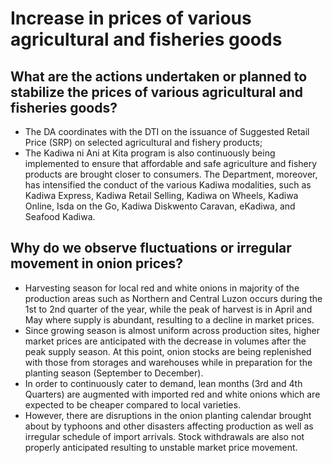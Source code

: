 # Increase in prices of various agricultural and fisheries goods

## What are the actions undertaken or planned to stabilize the prices of various agricultural and fisheries goods?

- The DA coordinates with the DTI on the issuance of Suggested Retail Price (SRP) on selected agricultural and fishery products;
- The Kadiwa ni Ani at Kita program is also continuously being implemented to ensure that affordable and safe agriculture and fishery products are brought closer to consumers. The Department, moreover, has intensified the conduct of the various Kadiwa modalities, such as Kadiwa Express, Kadiwa Retail Selling, Kadiwa on Wheels, Kadiwa Online, Isda on the Go, Kadiwa Diskwento Caravan, eKadiwa, and Seafood Kadiwa.

## Why do we observe fluctuations or irregular movement in onion prices?

- Harvesting season for local red and white onions in majority of the production areas such as Northern and Central Luzon occurs during the 1st to 2nd quarter of the year, while the peak of harvest is in April and May where supply is abundant, resulting to a decline in market prices.
- Since growing season is almost uniform across production sites, higher market prices are anticipated with the decrease in volumes after the peak supply season. At this point, onion stocks are being replenished with those from storages and warehouses while in preparation for the planting season (September to December).
- In order to continuously cater to demand, lean months (3rd and 4th Quarters) are augmented with imported red and white onions which are expected to be cheaper compared to local varieties.
- However, there are disruptions in the onion planting calendar brought about by typhoons and other disasters affecting production as well as irregular schedule of import arrivals. Stock withdrawals are also not properly anticipated resulting to unstable market price movement. 
